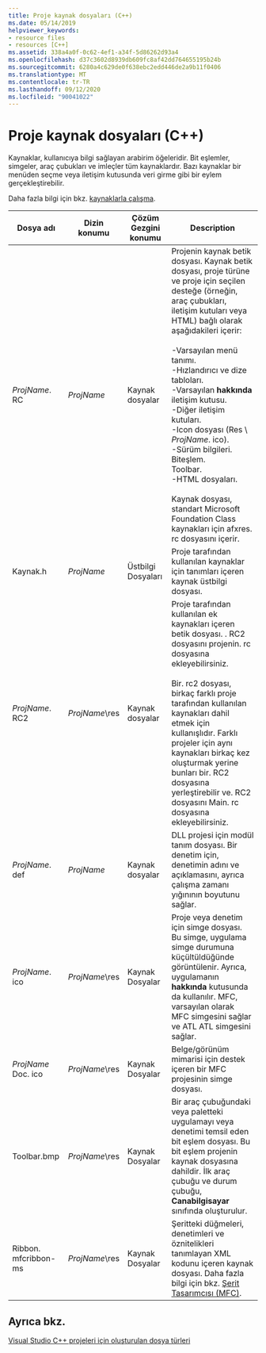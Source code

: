 ```yaml
---
title: Proje kaynak dosyaları (C++)
ms.date: 05/14/2019
helpviewer_keywords:
- resource files
- resources [C++]
ms.assetid: 338a4a0f-0c62-4ef1-a34f-5d86262d93a4
ms.openlocfilehash: d37c3602d8939db609fc8af42dd764655195b24b
ms.sourcegitcommit: 6280a4c629de0f638ebc2edd446de2a9b11f0406
ms.translationtype: MT
ms.contentlocale: tr-TR
ms.lasthandoff: 09/12/2020
ms.locfileid: "90041022"
---
```

# <a name="project-resource-files-c"></a>Proje kaynak dosyaları (C++)

Kaynaklar, kullanıcıya bilgi sağlayan arabirim öğeleridir. Bit eşlemler, simgeler, araç çubukları ve imleçler tüm kaynaklardır. Bazı kaynaklar bir menüden seçme veya iletişim kutusunda veri girme gibi bir eylem gerçekleştirebilir.

Daha fazla bilgi için bkz. [kaynaklarla çalışma](../../windows/working-with-resource-files.md).

|Dosya adı|Dizin konumu|Çözüm Gezgini konumu|Description|
|---------------|------------------------|--------------------------------|-----------------|
|*ProjName*. RC|*ProjName*|Kaynak dosyalar|Projenin kaynak betik dosyası. Kaynak betik dosyası, proje türüne ve proje için seçilen desteğe (örneğin, araç çubukları, iletişim kutuları veya HTML) bağlı olarak aşağıdakileri içerir:<br /><br />-Varsayılan menü tanımı.<br />-Hızlandırıcı ve dize tabloları.<br />-Varsayılan **hakkında** iletişim kutusu.<br />-Diğer iletişim kutuları.<br />-Icon dosyası (Res \\ *ProjName*. ico).<br />-Sürüm bilgileri.<br />Biteşlem.<br />Toolbar.<br />-HTML dosyaları.<br /><br /> Kaynak dosyası, standart Microsoft Foundation Class kaynakları için afxres. rc dosyasını içerir.|
|Kaynak.h|*ProjName*|Üstbilgi Dosyaları|Proje tarafından kullanılan kaynaklar için tanımları içeren kaynak üstbilgi dosyası.|
|*ProjName*. RC2|*ProjName*\res|Kaynak dosyalar|Proje tarafından kullanılan ek kaynakları içeren betik dosyası. . RC2 dosyasını projenin. rc dosyasına ekleyebilirsiniz.<br /><br /> Bir. rc2 dosyası, birkaç farklı proje tarafından kullanılan kaynakları dahil etmek için kullanışlıdır. Farklı projeler için aynı kaynakları birkaç kez oluşturmak yerine bunları bir. RC2 dosyasına yerleştirebilir ve. RC2 dosyasını Main. rc dosyasına ekleyebilirsiniz.|
|*ProjName*. def|*ProjName*|Kaynak dosyalar|DLL projesi için modül tanım dosyası. Bir denetim için, denetimin adını ve açıklamasını, ayrıca çalışma zamanı yığınının boyutunu sağlar.|
|*ProjName*. ico|*ProjName*\res|Kaynak Dosyalar|Proje veya denetim için simge dosyası. Bu simge, uygulama simge durumuna küçültüldüğünde görüntülenir. Ayrıca, uygulamanın **hakkında** kutusunda da kullanılır. MFC, varsayılan olarak MFC simgesini sağlar ve ATL ATL simgesini sağlar.|
|*ProjName* Doc. ico|*ProjName*\res|Kaynak Dosyalar|Belge/görünüm mimarisi için destek içeren bir MFC projesinin simge dosyası.|
|Toolbar.bmp|*ProjName*\res|Kaynak Dosyalar|Bir araç çubuğundaki veya paletteki uygulamayı veya denetimi temsil eden bit eşlem dosyası. Bu bit eşlem projenin kaynak dosyasına dahildir. İlk araç çubuğu ve durum çubuğu, **Canabilgisayar** sınıfında oluşturulur.|
|Ribbon. mfcribbon-ms|*ProjName*\res|Kaynak Dosyalar|Şeritteki düğmeleri, denetimleri ve öznitelikleri tanımlayan XML kodunu içeren kaynak dosyası. Daha fazla bilgi için bkz. [Şerit Tasarımcısı (MFC)](../../mfc/ribbon-designer-mfc.md).|

## <a name="see-also"></a>Ayrıca bkz.

[Visual Studio C++ projeleri için oluşturulan dosya türleri](file-types-created-for-visual-cpp-projects.md)
